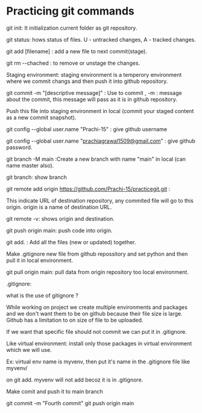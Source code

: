 #  Practicing git commands 

git init: It initialization current folder as git repository.

git status: hows status of files. U - untracked changes, A - tracked changes.

git add [filename] : add a new file to next commit(stage).

git rm --chached <file> : to remove or unstage the changes. 

Staging environment: staging environment is a temperory environment where we commit changs and then push it into github repository.

git commit -m "[descriptive message]" : Use to commit , -m : message about the commit, this message will pass as it is in github repository.

Push this file into staging environment in local (commit your staged content as a new commit snapshot).

git config --global user.name "Prachi-15" : give github username

git config --global user.name "prachiagrawal1509@gmail.com" : give github password.

git branch -M main :Create a new branch with name "main" in local (can name master also).

git branch: show branch

git remote add origin https://github.com/Prachi-15/practicegit.git : 

This indicate URL of destination repository, any commited file will go to this origin. origin is a name of destination URL.

git remote -v: shows origin and destination.

git push origin main: push code into origin.

git add. : Add all the files (new or updated) together.

Make .gitignore new file from github repossitory and set python and then pull it in local environment.

git pull origin main: pull data from origin repository too local environment.

.gitignore: 

what is the use of gitignore ?

While working on project we create multiple environments and packages and we don't want them to be on github because their file size is large. Github has a limitation to on size of file to be uploaded.

If we want that specific file should not commit we can put it in .gitignore. 

Like virtual environment: install only those packages in virtual environment which we will use.

Ex: virtual env name is myvenv, then put it's name in the .gitignore file like myvenv/

on git add. myvenv will not add becoz it is in .gitignore.

Make comit and push it to main branch

git commit -m "Fourth commit"
git push origin main





